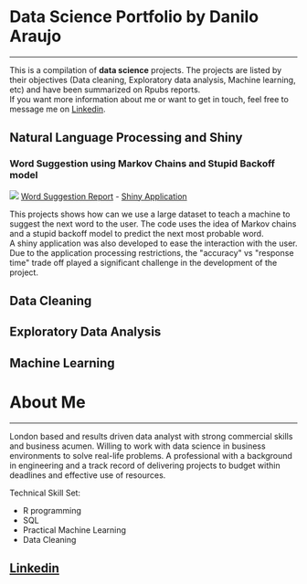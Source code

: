 # Data Science Portfolio by Danilo Araujo
***

This is a compilation of **data science** projects. The projects are listed by their objectives (Data cleaning, Exploratory data analysis, Machine learning, etc) and have been summarized on Rpubs reports.  
If you want more information about me or want to get in touch, feel free to message me on [Linkedin](www.linkedin.com/in/danilodaraujo).

## Natural Language Processing and Shiny
### Word Suggestion using Markov Chains and Stupid Backoff model
![](https://media.giphy.com/media/xUOxfa9p1prUEQUvao/giphy.gif)
[Word Suggestion Report](http://rpubs.com/danilodaraujo/wordsuggestion) - [Shiny Application](https://danilodaraujo.shinyapps.io/wordsuggestion/)

This projects shows how can we use a large dataset to teach a machine to suggest the next word to the user. The code uses the idea of Markov chains and a stupid backoff model to predict the next most probable word.  
A shiny application was also developed to ease the interaction with the user. Due to the application processing restrictions, the "accuracy" vs "response time" trade off played a significant challenge in the development of the project.

## Data Cleaning

## Exploratory Data Analysis

## Machine Learning

# About Me
***

London based and results driven data analyst with strong commercial skills and business acumen. Willing to work with data science in business environments to solve real-life problems. A professional with a background in engineering and a track record of delivering projects to budget within deadlines and effective use of resources.

Technical Skill Set:
* R programming
* SQL
* Practical Machine Learning
* Data Cleaning

## [Linkedin](www.linkedin.com/in/danilodaraujo)